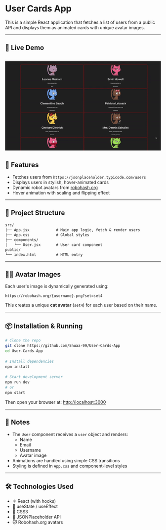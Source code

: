 # User Cards App

This is a simple React application that fetches a list of users from a public API and displays them as animated cards with unique avatar images.

---

## 📸 Live Demo

![Demo GIF](src/assets/demo.gif)
---

## 🚀 Features

- Fetches users from `https://jsonplaceholder.typicode.com/users`
- Displays users in stylish, hover-animated cards
- Dynamic robot avatars from [robohash.org](https://robohash.org)
- Hover animation with scaling and flipping effect 

---

## 🧱 Project Structure

```
src/
├── App.jsx            # Main app logic, fetch & render users
├── App.css            # Global styles
├── components/
│   └── User.jsx       # User card component
public/
└── index.html         # HTML entry
```

---

## 🧑‍🎨 Avatar Images

Each user's image is dynamically generated using:

```
https://robohash.org/{username}.png?set=set4
```

This creates a unique **cat avatar** (`set4`) for each user based on their name.

---

## 📦 Installation & Running

```bash
# Clone the repo
git clone https://github.com/Shuaa-99/User-Cards-App
cd User-Cards-App

# Install dependencies
npm install

# Start development server
npm run dev
# or
npm start
```

Then open your browser at: [http://localhost:3000](http://localhost:3000)

---

## 📌 Notes

- The `User` component receives a `user` object and renders:
  - Name
  - Email
  - Username
  - Avatar image
- Animations are handled using simple CSS transitions
- Styling is defined in `App.css` and component-level styles

---

## 🛠️ Technologies Used

- ⚛️ React (with hooks)
- 🧠 useState / useEffect
- 🎨 CSS3
- 🔗 JSONPlaceholder API
- 🐱 Robohash.org avatars
